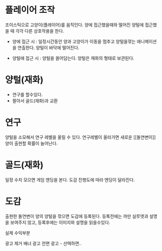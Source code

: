 # 플레이어 조작
조이스틱으로 고양이(플레이어)를 움직인다.
양에 접근했을때와 떨어진 양털에 접근했을 때 각각 다른 상호작용을 한다.

- 양에 접근 시 : 일정시간동안 양과 고양이가 이동을 멈추고 양털을깎는 애니메이션을 연출한다. 양털이 바닥에 떨어진다.

- 양털에 접근 시 : 양털을 쓸어담는다. 양털은 재화의 형태로 보관된다.

# 양털(재화)

- 연구를 할수있다.
- 팔아서 골드(재화)과 교환

# 연구
양털을 소모해서 연구 레벨을 올릴 수 있다. 
연구레벨이 올라가면 새로운 [[돌연변이]] 양이 출현할 확률이 늘어난다.

# 골드(재화)
일정 수치 모으면 게임 엔딩을 본다. 도감 진행도에 따라 엔딩이 달라진다.

# 도감
출현한 돌연변이 양의 양털을 깎으면 도감에 등록된다. 
등록전에는 까만 실루엣과 설명을 보여주지 않고, 등록후에는 이미지와 설명을 읽을수있다.



실제 수익부분

광고 제거
배너 광고
전면 광고 - 선택하면..